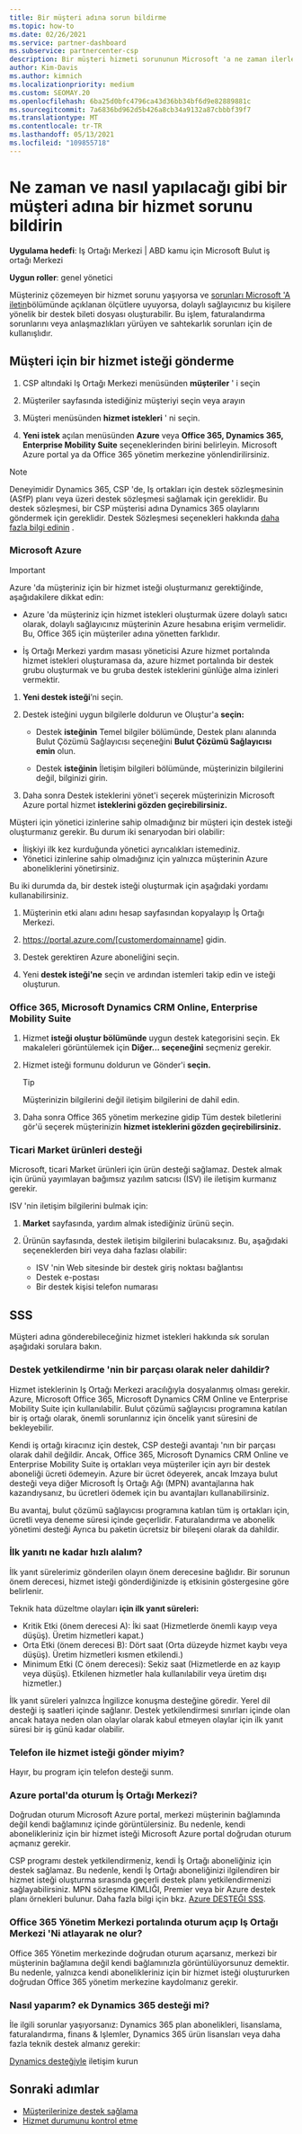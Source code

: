 ```yaml
---
title: Bir müşteri adına sorun bildirme
ms.topic: how-to
ms.date: 02/26/2021
ms.service: partner-dashboard
ms.subservice: partnercenter-csp
description: Bir müşteri hizmeti sorununun Microsoft 'a ne zaman ilerletilbileceğinizi ve farklı Microsoft Hizmetleri türleri için destek bileti dosyasını nasıl yükleyeceğinizi öğrenin.
author: Kim-Davis
ms.author: kimnich
ms.localizationpriority: medium
ms.custom: SEOMAY.20
ms.openlocfilehash: 6ba25d0bfc4796ca43d36bb34bf6d9e82889881c
ms.sourcegitcommit: 7a6836bd962d5b426a8cb34a9132a87cbbbf39f7
ms.translationtype: MT
ms.contentlocale: tr-TR
ms.lasthandoff: 05/13/2021
ms.locfileid: "109855718"
---
```

# <a name="report-a-service-problem-on-behalf-of-a-customer---including-when-and-how-to-do-so"></a>Ne zaman ve nasıl yapılacağı gibi bir müşteri adına bir hizmet sorunu bildirin

**Uygulama hedefi**: Iş Ortağı Merkezi | ABD kamu için Microsoft Bulut iş ortağı Merkezi

**Uygun roller**: genel yönetici

Müşteriniz çözemeyen bir hizmet sorunu yaşıyorsa ve [sorunları Microsoft 'A iletin](escalate-problems-to-microsoft.md)bölümünde açıklanan ölçütlere uyuyorsa, dolaylı sağlayıcınız bu kişilere yönelik bir destek bileti dosyası oluşturabilir. Bu işlem, faturalandırma sorunlarını veya anlaşmazlıkları yürüyen ve sahtekarlık sorunları için de kullanışlıdır.

## <a name="submit-a-service-request-for-a-customer"></a>Müşteri için bir hizmet isteği gönderme

1. CSP altındaki Iş Ortağı Merkezi menüsünden **müşteriler** ' i seçin

2. Müşteriler sayfasında istediğiniz müşteriyi seçin veya arayın
    
3. Müşteri menüsünden **hizmet istekleri** ' ni seçin.

4. **Yeni istek** açılan menüsünden **Azure** veya **Office 365, Dynamics 365, Enterprise Mobility Suite** seçeneklerinden birini belirleyin. Microsoft Azure portal ya da Office 365 yönetim merkezine yönlendirilirsiniz.

>[!NOTE]
>Deneyimidir Dynamics 365, CSP 'de, Iş ortakları için destek sözleşmesinin (ASfP) planı veya üzeri destek sözleşmesi sağlamak için gereklidir. Bu destek sözleşmesi, bir CSP müşterisi adına Dynamics 365 olaylarını göndermek için gereklidir. Destek Sözleşmesi seçenekleri hakkında [daha fazla bilgi edinin](https://partner.microsoft.com/support/partnersupport) .

### <a name="microsoft-azure"></a>Microsoft Azure

> [!IMPORTANT]
> Azure 'da müşteriniz için bir hizmet isteği oluşturmanız gerektiğinde, aşağıdakilere dikkat edin:
>
>- Azure 'da müşteriniz için hizmet istekleri oluşturmak üzere dolaylı satıcı olarak, dolaylı sağlayıcınız müşterinin Azure hesabına erişim vermelidir. Bu, Office 365 için müşteriler adına yönetten farklıdır.
>
>- İş Ortağı Merkezi yardım masası yöneticisi Azure hizmet portalında hizmet istekleri oluşturamasa da, azure hizmet portalında bir destek grubu oluşturmak ve bu gruba destek isteklerini günlüğe alma izinleri vermektir.

1. **Yeni destek isteği**’ni seçin.

2. Destek isteğini uygun bilgilerle doldurun ve Oluştur'a **seçin:**

   - Destek **isteğinin** Temel bilgiler bölümünde, Destek planı alanında Bulut Çözümü Sağlayıcısı seçeneğini **Bulut Çözümü Sağlayıcısı** **emin** olun.

   - Destek **isteğinin** İletişim bilgileri bölümünde, müşterinizin bilgilerini değil, bilginizi girin.

3. Daha sonra Destek isteklerini yönet'i seçerek müşterinizin Microsoft Azure portal hizmet **isteklerini gözden geçirebilirsiniz.**

Müşteri için yönetici izinlerine sahip olmadığınız bir müşteri için destek isteği oluşturmanız gerekir. Bu durum iki senaryodan biri olabilir:

- İlişkiyi ilk kez kurduğunda yönetici ayrıcalıkları istemediniz.
- Yönetici izinlerine sahip olmadığınız için yalnızca müşterinin Azure aboneliklerini yönetirsiniz.
 
Bu iki durumda da, bir destek isteği oluşturmak için aşağıdaki yordamı kullanabilirsiniz. 

1. Müşterinin etki alanı adını hesap sayfasından kopyalayıp İş Ortağı Merkezi.

2. https://portal.azure.com/[customerdomainname] gidin. 

3. Destek gerektiren Azure aboneliğini seçin.

4. Yeni **destek isteği'ne** seçin ve ardından istemleri takip edin ve isteği oluşturun. 

 
### <a name="office-365-microsoft-dynamics-crm-online-enterprise-mobility-suite"></a>Office 365, Microsoft Dynamics CRM Online, Enterprise Mobility Suite

1. Hizmet **isteği oluştur bölümünde** uygun destek kategorisini seçin. Ek makaleleri görüntülemek için **Diğer... seçeneğini** seçmeniz gerekir.

2. Hizmet isteği formunu doldurun ve Gönder'i **seçin.**

   > [!TIP]
   > Müşterinizin bilgilerini değil iletişim bilgilerini de dahil edin.

3. Daha sonra Office 365 yönetim merkezine gidip Tüm destek biletlerini gör'ü seçerek müşterinizin **hizmet isteklerini gözden geçirebilirsiniz.**

### <a name="support-for-commercial-marketplace-products"></a>Ticari Market ürünleri desteği

Microsoft, ticari Market ürünleri için ürün desteği sağlamaz. Destek almak için ürünü yayımlayan bağımsız yazılım satıcısı (ISV) ile iletişim kurmanız gerekir.

ISV 'nin iletişim bilgilerini bulmak için:

1.  **Market** sayfasında, yardım almak istediğiniz ürünü seçin.

2.  Ürünün sayfasında, destek iletişim bilgilerini bulacaksınız. Bu, aşağıdaki seçeneklerden biri veya daha fazlası olabilir:

    - ISV 'nin Web sitesinde bir destek giriş noktası bağlantısı
    - Destek e-postası
    - Bir destek kişisi telefon numarası

## <a name="faq"></a>SSS

Müşteri adına gönderebileceğiniz hizmet istekleri hakkında sık sorulan aşağıdaki sorulara bakın. 

### <a name="what-is-included-as-part-of-the-support-entitlement"></a>Destek yetkilendirme 'nin bir parçası olarak neler dahildir?

Hizmet isteklerinin Iş Ortağı Merkezi aracılığıyla dosyalanmış olması gerekir. Azure, Microsoft Office 365, Microsoft Dynamics CRM Online ve Enterprise Mobility Suite için kullanılabilir. Bulut çözümü sağlayıcısı programına katılan bir iş ortağı olarak, önemli sorunlarınız için öncelik yanıt süresini de bekleyebilir.

Kendi iş ortağı kiracınız için destek, CSP desteği avantajı 'nın bir parçası olarak dahil değildir. Ancak, Office 365, Microsoft Dynamics CRM Online ve Enterprise Mobility Suite iş ortakları veya müşteriler için ayrı bir destek aboneliği ücreti ödemeyin. Azure bir ücret ödeyerek, ancak Imzaya bulut desteği veya diğer Microsoft İş Ortağı Ağı (MPN) avantajlarına hak kazandıysanız, bu ücretleri ödemek için bu avantajları kullanabilirsiniz.

Bu avantaj, bulut çözümü sağlayıcısı programına katılan tüm iş ortakları için, ücretli veya deneme süresi içinde geçerlidir. Faturalandırma ve abonelik yönetimi desteği Ayrıca bu paketin ücretsiz bir bileşeni olarak da dahildir.

### <a name="how-quickly-will-i-get-an-initial-response"></a>İlk yanıtı ne kadar hızlı alalım?

İlk yanıt sürelerimiz gönderilen olayın önem derecesine bağlıdır. Bir sorunun önem derecesi, hizmet isteği gönderdiğinizde iş etkisinin göstergesine göre belirlenir.

Teknik hata düzeltme olayları **için ilk yanıt süreleri:**

- Kritik Etki (önem derecesi A): İki saat (Hizmetlerde önemli kayıp veya düşüş). Üretim hizmetleri kapat.)
- Orta Etki (önem derecesi B): Dört saat (Orta düzeyde hizmet kaybı veya düşüş). Üretim hizmetleri kısmen etkilendi.)
- Minimum Etki (C önem derecesi): Sekiz saat (Hizmetlerde en az kayıp veya düşüş). Etkilenen hizmetler hala kullanılabilir veya üretim dışı hizmetler.)

İlk yanıt süreleri yalnızca İngilizce konuşma desteğine göredir. Yerel dil desteği iş saatleri içinde sağlanır.
Destek yetkilendirmesi sınırları içinde olan ancak hataya neden olan olaylar olarak kabul etmeyen olaylar için ilk yanıt süresi bir iş günü kadar olabilir.

### <a name="can-i-submit-a-service-request-by-phone"></a>Telefon ile hizmet isteği gönder miyim?

Hayır, bu program için telefon desteği sunm.

### <a name="what-happens-if-i-sign-into-the-azure-portal-and-bypass-partner-center"></a>Azure portal'da oturum İş Ortağı Merkezi?

Doğrudan oturum Microsoft Azure portal, merkezi müşterinin bağlamında değil kendi bağlamınız içinde görüntülersiniz. Bu nedenle, kendi abonelikleriniz için bir hizmet isteği Microsoft Azure portal doğrudan oturum açmanız gerekir.

CSP programı destek yetkilendirmeniz, kendi İş Ortağı aboneliğiniz için destek sağlamaz. Bu nedenle, kendi İş Ortağı aboneliğinizi ilgilendiren bir hizmet isteği oluşturma sırasında geçerli destek planı yetkilendirmenizi sağlayabilirsiniz. MPN sözleşme KIMLIĞI, Premier veya bir Azure destek planı örnekleri bulunur. Daha fazla bilgi için bkz. [Azure DESTEĞI SSS](https://go.microsoft.com/fwlink/?LinkId=717532).

### <a name="what-happens-if-i-sign-into-the-office-365-admin-center-portal-and-bypass-partner-center"></a>Office 365 Yönetim Merkezi portalında oturum açıp Iş Ortağı Merkezi 'Ni atlayarak ne olur?

Office 365 Yönetim merkezinde doğrudan oturum açarsanız, merkezi bir müşterinin bağlamına değil kendi bağlamınızla görüntülüyorsunuz demektir. Bu nedenle, yalnızca kendi abonelikleriniz için bir hizmet isteği oluştururken doğrudan Office 365 yönetim merkezine kaydolmanız gerekir.

### <a name="how-do-i-get-additional-dynamics-365-support"></a>Nasıl yaparım? ek Dynamics 365 desteği mi?

İle ilgili sorunlar yaşıyorsanız: Dynamics 365 plan abonelikleri, lisanslama, faturalandırma, finans & Işlemler, Dynamics 365 ürün lisansları veya daha fazla teknik destek almanız gerekir:
 
[Dynamics desteğiyle](/dynamics365/customer-engagement/admin/contact-technical-support) iletişim kurun

## <a name="next-steps"></a>Sonraki adımlar

- [Müşterilerinize destek sağlama](customer-support.md)
- [Hizmet durumunu kontrol etme](check-service-health.md)
